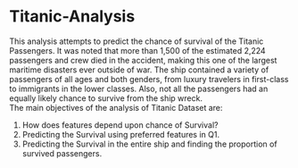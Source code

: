 # Titanic-Analysis
This analysis attempts to predict the chance of survival of the Titanic Passengers. It was noted that more than 1,500 of the estimated 2,224 passengers and crew died in the accident, making this one of the largest maritime disasters ever outside of war. The ship contained a variety of passengers of all ages and both genders, from luxury travelers in first-class to immigrants in the lower classes. Also, not all the passengers had an equally likely chance to survive from the ship wreck.\
The main objectives of the analysis of Titanic Dataset are:
1. How does features depend upon chance of Survival?
2. Predicting the Survival using preferred features in Q1.
3. Predicting the Survival in the entire ship and finding the proportion of survived passengers.
